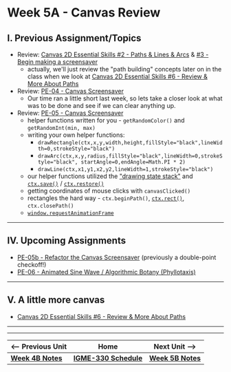 # Week 5A - Canvas Review
<!--
## I. Practice Quiz
- [Week 4B - Practice Quiz](../notes/week-4B-practice-quiz.md)
  - this covers many of the canvas concepts you are expected to know for Exam #1
  - some of this content we haven't covered yet - but will soon!
  - we will talk about it next time, so work on it before now and our next class meeting

<hr>

## II. Exam #1
- When: Next Thursday - Week 6B
- Will talk more about it next time

- [Exam #1 Details](../notes/exam-1-details.md)
 
<hr>
-->

## I. Previous Assignment/Topics
<!--
- See "overall feedback" grade comments (in myCourses) for **Week 3B - Takehome Quiz**
-->
- Review: [Canvas 2D Essential Skills #2 - Paths & Lines & Arcs](https://github.com/tonethar/IGME-330-Master/blob/master/notes/2-canvas-paths-lines-arcs.md) & [#3 - Begin making a screensaver](https://github.com/tonethar/IGME-330-Master/blob/master/notes/3-begin-making-screensaver.md)
  - actually, we'll just review the "path building" concepts later on in the class when we look at [Canvas 2D Essential Skills #6 - Review & More About Paths](https://github.com/tonethar/IGME-330-Master/blob/master/notes/6-review-and-more-about-paths.md) 
- Review: [PE-04 - Canvas Screensaver](../pe/pe-04.md)
  - Our time ran a little short last week, so lets take a closer look at what was to be done and see if we can clear anything up.
- Review: [PE-05 - Canvas Screensaver](../pe/pe-05.md)
  - helper functions written for you - `getRandomColor()` and `getRandomInt(min, max)` 
  - writing your own helper functions:
    - `drawRectangle(ctx,x,y,width,height,fillStyle="black",lineWidth=0,strokeStyle="black")`
    - `drawArc(ctx,x,y,radius,fillStyle="black",lineWidth=0,strokeStyle="black", startAngle=0,endAngle=Math.PI * 2)`
    - `drawLine(ctx,x1,y1,x2,y2,lineWidth=1,strokeStyle="black")`
  - our helper functions utilized the  ["drawing state stack"](https://developer.mozilla.org/en-US/docs/Web/API/CanvasRenderingContext2D/save#the_drawing_state) and [`ctx.save()`](https://developer.mozilla.org/en-US/docs/Web/API/CanvasRenderingContext2D/save) / [`ctx.restore()`](https://developer.mozilla.org/en-US/docs/Web/API/CanvasRenderingContext2D/restore)
  - getting coordinates of mouse clicks with `canvasClicked()`
  - rectangles the hard way - `ctx.beginPath()`, [`ctx.rect()`](https://developer.mozilla.org/en-US/docs/Web/API/CanvasRenderingContext2D/rect), `ctx.closePath()`
  - [`window.requestAnimationFrame`](https://developer.mozilla.org/en-US/docs/Web/API/window/requestAnimationFrame)

<hr>

## IV. Upcoming Assignments
- [PE-05b - Refactor the Canvas Screensaver](../checkoffs/refactor-screensaver.md) (previously a double-point checkoff!)
- [PE-06 - Animated Sine Wave / Algorithmic Botany (Phyllotaxis)](../pe/pe-06.md)

<hr>

## V. A little more canvas
- [Canvas 2D Essential Skills #6 - Review & More About Paths](https://github.com/tonethar/IGME-330-Master/blob/master/notes/6-review-and-more-about-paths.md)

<hr><hr>


| <-- Previous Unit | Home | Next Unit -->
| --- | --- | --- 
| [**Week 4B Notes**](04B.md)  |  [**IGME-330 Schedule**](../schedule.md) | [**Week 5B Notes**](05B.md)
